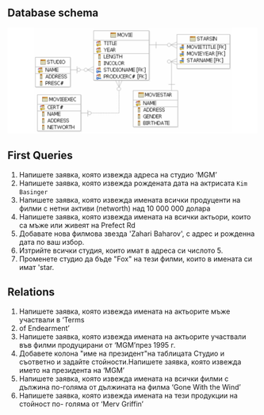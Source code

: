 ## Database schema
![Schema](movies_schema.png)

## First Queries
1. Напишете заявка, която извежда адреса на студио ‘MGM’
2. Напишете заявка, която извежда рождената дата на актрисата `Kim Basinger`
3. Напишете заявка, която извежда имената всички продуценти на филми с
нетни активи (networth) над 10 000 000 долара
4. Напишете заявка, която извежда имената на всички актьори, които са
мъже или живеят на Prefect Rd
5. Добавате нова филмова звезда 'Zahari Baharov', с адрес и рожденна дата по ваш избор.
6. Изтрийте всички студия, които имат в адреса си числото 5.
7. Променете студио да бъде "Fox" на тези филми, които в имената си имат 'star.


## Relations

1. Напишете заявка, която извежда имената на актьорите мъже участвали в ‘Terms
2. of Endearment’
3. Напишете заявка, която извежда имената на актьорите участвали във филми
продуцирани от ‘MGM’през 1995 г.
4. Добавете колона "име на президент"на таблицата Студио и съответно и задайте стойности.Напишете заявка, която извежда името на президента на ‘MGM’
5. Напишете заявка, която извежда имената на всички филми с дължина по-голяма
от дължината на филма ‘Gone With the Wind’
6. Напишете заявка, която извежда имената на тези продукции на стойност по-
голяма от ‘Merv Griffin’

